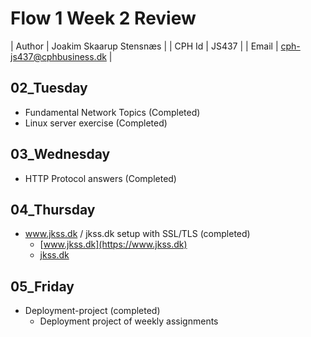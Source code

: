 # Flow 1 Week 2 Review

| Author  | Joakim Skaarup Stensnæs  |
| CPH Id  | JS437                    |
| Email   | cph-js437@cphbusiness.dk |

## 02_Tuesday
* Fundamental Network Topics (Completed)
* Linux server exercise (Completed)

## 03_Wednesday
* HTTP Protocol answers (Completed)

## 04_Thursday
* www.jkss.dk / jkss.dk setup with SSL/TLS (completed)
	* [www.jkss.dk](https://www.jkss.dk)
    * [jkss.dk](https://jkss.dk)

## 05_Friday
* Deployment-project (completed)
    * Deployment project of weekly assignments